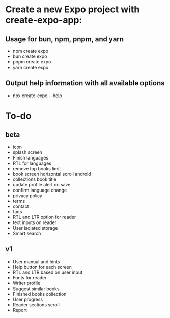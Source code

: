 # Create a new Expo project with create-expo-app:

## Usage for bun, npm, pnpm, and yarn
- npm create expo
- bun create expo
- pnpm create expo
- yarn create expo

## Output help information with all available options
- npx create-expo --help

# To-do
## beta
- icon
- splash screen
- Finish languages
- RTL for languages
- remove top books limit
- book screen horizontal scroll android
- collections book title
- update profile alert on save
- confirm language change
- privacy policy
- terms
- contact
- faqs
- RTL and LTR option for reader
- text inputs on reader
- User isolated storage
- Smart search

## v1
- User manual and hints
- Help button for each screen
- RTL and LTR based on user input
- Fonts for reader
- Writer profile
- Suggest similar books
- Finished books collection
- User progress
- Reader sections scroll
- Report
